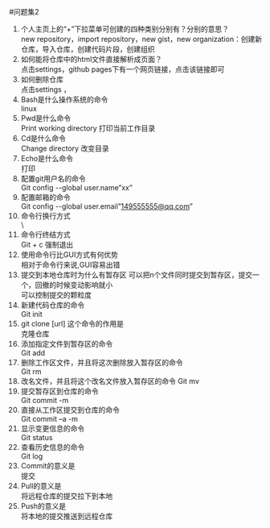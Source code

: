 #问题集2
1. 个人主页上的“+”下拉菜单可创建的四种类别分别有？分别的意思？  
new repository，import repository，new gist，new organization：创建新仓库，导入仓库，创建代码片段，创建组织
2. 如何能将仓库中的html文件直接解析成页面？  
点击settings，github pages下有一个网页链接，点击该链接即可
3.  如何删除仓库  
点击settings ，
4.   Bash是什么操作系统的命令  
linux
5.   Pwd是什么命令  
Print working directory 打印当前工作目录
6.  Cd是什么命令  
Change directory 改变目录
7. Echo是什么命令  
打印
8.   配置git用户名的命令  
Git config --global user.name”xx”
9.  配置邮箱的命令  
Git config --global user.email”149555555@qq.com”
10. 命令行换行方式  
\
11.  命令行终结方式  
Git + c 强制退出
12.  使用命令行比GUI方式有何优势  
相对于命令行来说,GUI容易出错
13.  提交到本地仓库时为什么有暂存区
可以把n个文件同时提交到暂存区，提交一个，回撤的时候变动影响就小  
可以控制提交的颗粒度
14. 新建代码仓库的命令  
Git init
15. git clone [url] 这个命令的作用是  
克隆仓库
16.  添加指定文件到暂存区的命令  
Git add 
17.  删除工作区文件，并且将这次删除放入暂存区的命令  
Git rm
18.  改名文件，并且将这个改名文件放入暂存区的命令
Git mv
19.  提交暂存区到仓库的命令  
Git commit -m
20.  直接从工作区提交到仓库的命令  
Git commit –a -m
21.  显示变更信息的命令  
Git status
22.  查看历史信息的命令  
Git log
23.  Commit的意义是  
提交
24.  Pull的意义是  
将远程仓库的提交拉下到本地
25.  Push的意义是  
将本地的提交推送到远程仓库


